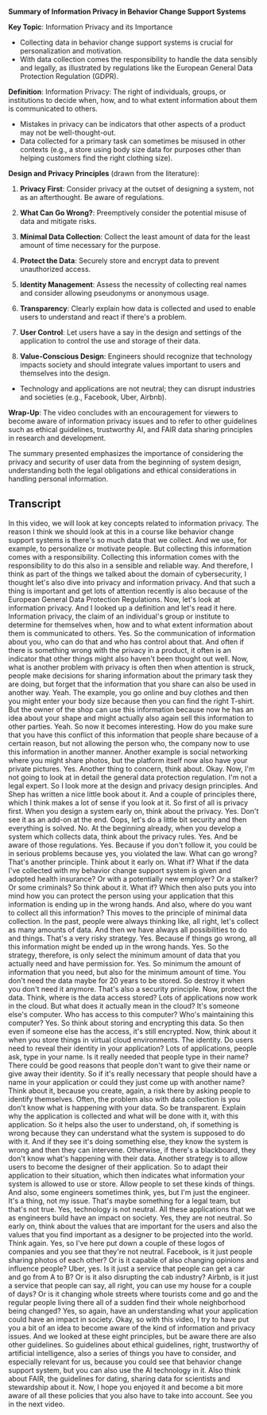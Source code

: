 **Summary of Information Privacy in Behavior Change Support Systems**

**Key Topic**: Information Privacy and its Importance

- Collecting data in behavior change support systems is crucial for personalization and motivation.
- With data collection comes the responsibility to handle the data sensibly and legally, as illustrated by regulations like the European General Data Protection Regulation (GDPR).

**Definition**: 
Information Privacy: The right of individuals, groups, or institutions to decide when, how, and to what extent information about them is communicated to others.

- Mistakes in privacy can be indicators that other aspects of a product may not be well-thought-out.
- Data collected for a primary task can sometimes be misused in other contexts (e.g., a store using body size data for purposes other than helping customers find the right clothing size).

**Design and Privacy Principles** (drawn from the literature):

1. **Privacy First**: Consider privacy at the outset of designing a system, not as an afterthought. Be aware of regulations.
   
2. **What Can Go Wrong?**: Preemptively consider the potential misuse of data and mitigate risks.

3. **Minimal Data Collection**: Collect the least amount of data for the least amount of time necessary for the purpose.

4. **Protect the Data**: Securely store and encrypt data to prevent unauthorized access.

5. **Identity Management**: Assess the necessity of collecting real names and consider allowing pseudonyms or anonymous usage.

6. **Transparency**: Clearly explain how data is collected and used to enable users to understand and react if there's a problem.

7. **User Control**: Let users have a say in the design and settings of the application to control the use and storage of their data.

8. **Value-Conscious Design**: Engineers should recognize that technology impacts society and should integrate values important to users and themselves into the design.

- Technology and applications are not neutral; they can disrupt industries and societies (e.g., Facebook, Uber, Airbnb).

**Wrap-Up**:
The video concludes with an encouragement for viewers to become aware of information privacy issues and to refer to other guidelines such as ethical guidelines, trustworthy AI, and FAIR data sharing principles in research and development.

The summary presented emphasizes the importance of considering the privacy and security of user data from the beginning of system design, understanding both the legal obligations and ethical considerations in handling personal information.

## Transcript

In this video, we will look at key concepts related to information privacy. The reason I think we should look at this in a course like behavior change support systems is there's so much data that we collect. And we use, for example, to personalize or motivate people. But collecting this information comes with a responsibility. Collecting this information comes with the responsibility to do this also in a sensible and reliable way. And therefore, I think as part of the things we talked about the domain of cybersecurity, I thought let's also dive into privacy and information privacy. And that such a thing is important and get lots of attention recently is also because of the European General Data Protection Regulations. Now, let's look at information privacy. And I looked up a definition and let's read it here. Information privacy, the claim of an individual's group or institute to determine for themselves when, how and to what extent information about them is communicated to others. Yes. So the communication of information about you, who can do that and who has control about that. And often if there is something wrong with the privacy in a product, it often is an indicator that other things might also haven't been thought out well. Now, what is another problem with privacy is often then when attention is struck, people make decisions for sharing information about the primary task they are doing, but forget that the information that you share can also be used in another way. Yeah. The example, you go online and buy clothes and then you might enter your body size because then you can find the right T-shirt. But the owner of the shop can use this information because now he has an idea about your shape and might actually also again sell this information to other parties. Yeah. So now it becomes interesting. How do you make sure that you have this conflict of this information that people share because of a certain reason, but not allowing the person who, the company now to use this information in another manner. Another example is social networking where you might share photos, but the platform itself now also have your private pictures. Yes. Another thing to concern, think about. Okay. Now, I'm not going to look at in detail the general data protection regulation. I'm not a legal expert. So I look more at the design and privacy design principles. And Shep has written a nice little book about it. And a couple of principles there, which I think makes a lot of sense if you look at it. So first of all is privacy first. When you design a system early on, think about the privacy. Yes. Don't see it as an add-on at the end. Oops, let's do a little bit security and then everything is solved. No. At the beginning already, when you develop a system which collects data, think about the privacy rules. Yes. And be aware of those regulations. Yes. Because if you don't follow it, you could be in serious problems because yes, you violated the law. What can go wrong? That's another principle. Think about it early on. What if? What if the data I've collected with my behavior change support system is given and adopted health insurance? Or with a potentially new employer? Or a stalker? Or some criminals? So think about it. What if? Which then also puts you into mind how you can protect the person using your application that this information is ending up in the wrong hands. And also, where do you want to collect all this information? This moves to the principle of minimal data collection. In the past, people were always thinking like, all right, let's collect as many amounts of data. And then we have always all possibilities to do and things. That's a very risky strategy. Yes. Because if things go wrong, all this information might be ended up in the wrong hands. Yes. So the strategy, therefore, is only select the minimum amount of data that you actually need and have permission for. Yes. So minimum the amount of information that you need, but also for the minimum amount of time. You don't need the data maybe for 20 years to be stored. So destroy it when you don't need it anymore. That's also a security principle. Now, protect the data. Think, where is the data access stored? Lots of applications now work in the cloud. But what does it actually mean in the cloud? It's someone else's computer. Who has access to this computer? Who's maintaining this computer? Yes. So think about storing and encrypting this data. So then even if someone else has the access, it's still encrypted. Now, think about it when you store things in virtual cloud environments. The identity. Do users need to reveal their identity in your application? Lots of applications, people ask, type in your name. Is it really needed that people type in their name? There could be good reasons that people don't want to give their name or give away their identity. So if it's really necessary that people should have a name in your application or could they just come up with another name? Think about it, because you create, again, a risk there by asking people to identify themselves. Often, the problem also with data collection is you don't know what is happening with your data. So be transparent. Explain why the application is collected and what will be done with it, with this application. So it helps also the user to understand, oh, if something is wrong because they can understand what the system is supposed to do with it. And if they see it's doing something else, they know the system is wrong and then they can intervene. Otherwise, if there's a blackboard, they don't know what's happening with their data. Another strategy is to allow users to become the designer of their application. So to adapt their application to their situation, which then indicates what information your system is allowed to use or store. Allow people to set these kinds of things. And also, some engineers sometimes think, yes, but I'm just the engineer. It's a thing, not my issue. That's maybe something for a legal team, but that's not true. Yes, technology is not neutral. All these applications that we as engineers build have an impact on society. Yes, they are not neutral. So early on, think about the values that are important for the users and also the values that you find important as a designer to be projected into the world. Think again. Yes, so I've here put down a couple of these logos of companies and you see that they're not neutral. Facebook, is it just people sharing photos of each other? Or is it capable of also changing opinions and influence people? Uber, yes. Is it just a service that people can get a car and go from A to B? Or is it also disrupting the cab industry? Airbnb, is it just a service that people can say, all right, you can use my house for a couple of days? Or is it changing whole streets where tourists come and go and the regular people living there all of a sudden find their whole neighborhood being changed? Yes, so again, have an understanding what your application could have an impact in society. Okay, so with this video, I try to have put you a bit of an idea to become aware of the kind of information and privacy issues. And we looked at these eight principles, but be aware there are also other guidelines. So guidelines about ethical guidelines, right, trustworthy of artificial intelligence, also a series of things you have to consider, and especially relevant for us, because you could see that behavior change support system, but you can also use the AI technology in it. Also think about FAIR, the guidelines for dating, sharing data for scientists and stewardship about it. Now, I hope you enjoyed it and become a bit more aware of all these policies that you also have to take into account. See you in the next video.